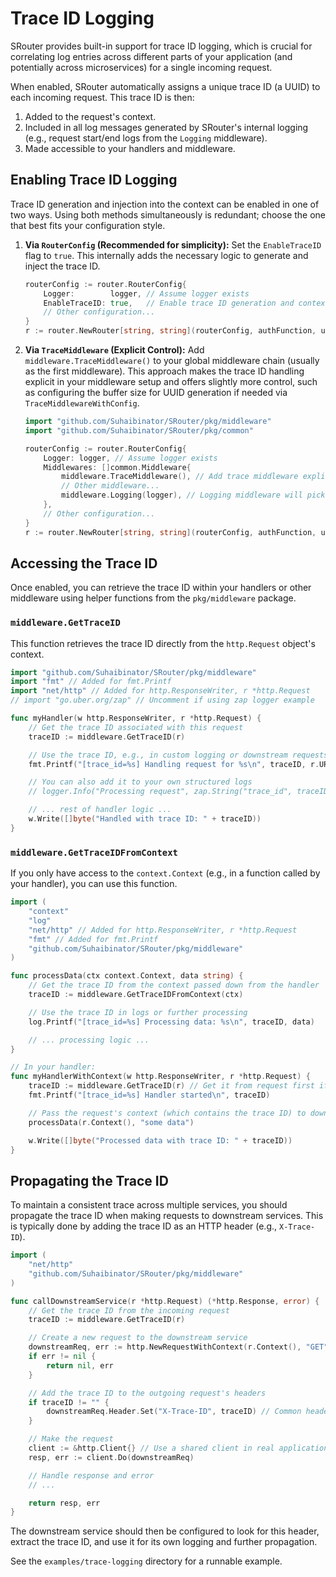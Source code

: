 # Trace ID Logging

SRouter provides built-in support for trace ID logging, which is crucial for correlating log entries across different parts of your application (and potentially across microservices) for a single incoming request.

When enabled, SRouter automatically assigns a unique trace ID (a UUID) to each incoming request. This trace ID is then:

1.  Added to the request's context.
2.  Included in all log messages generated by SRouter's internal logging (e.g., request start/end logs from the `Logging` middleware).
3.  Made accessible to your handlers and middleware.

## Enabling Trace ID Logging

Trace ID generation and injection into the context can be enabled in one of two ways. Using both methods simultaneously is redundant; choose the one that best fits your configuration style.

1.  **Via `RouterConfig` (Recommended for simplicity):** Set the `EnableTraceID` flag to `true`. This internally adds the necessary logic to generate and inject the trace ID.

    ```go
    routerConfig := router.RouterConfig{
        Logger:        logger, // Assume logger exists
        EnableTraceID: true,   // Enable trace ID generation and context injection
        // Other configuration...
    }
    r := router.NewRouter[string, string](routerConfig, authFunction, userIdFromUserFunction) // Assume auth funcs exist
    ```

2.  **Via `TraceMiddleware` (Explicit Control):** Add `middleware.TraceMiddleware()` to your global middleware chain (usually as the first middleware). This approach makes the trace ID handling explicit in your middleware setup and offers slightly more control, such as configuring the buffer size for UUID generation if needed via `TraceMiddlewareWithConfig`.

    ```go
    import "github.com/Suhaibinator/SRouter/pkg/middleware"
    import "github.com/Suhaibinator/SRouter/pkg/common"

    routerConfig := router.RouterConfig{
        Logger: logger, // Assume logger exists
        Middlewares: []common.Middleware{
            middleware.TraceMiddleware(), // Add trace middleware explicitly
            // Other middleware...
            middleware.Logging(logger), // Logging middleware will pick up the trace ID
        },
        // Other configuration...
    }
    r := router.NewRouter[string, string](routerConfig, authFunction, userIdFromUserFunction) // Assume auth funcs exist
    ```

## Accessing the Trace ID

Once enabled, you can retrieve the trace ID within your handlers or other middleware using helper functions from the `pkg/middleware` package.

### `middleware.GetTraceID`

This function retrieves the trace ID directly from the `http.Request` object's context.

```go
import "github.com/Suhaibinator/SRouter/pkg/middleware"
import "fmt" // Added for fmt.Printf
import "net/http" // Added for http.ResponseWriter, r *http.Request
// import "go.uber.org/zap" // Uncomment if using zap logger example

func myHandler(w http.ResponseWriter, r *http.Request) {
    // Get the trace ID associated with this request
    traceID := middleware.GetTraceID(r)

    // Use the trace ID, e.g., in custom logging or downstream requests
    fmt.Printf("[trace_id=%s] Handling request for %s\n", traceID, r.URL.Path)

    // You can also add it to your own structured logs
    // logger.Info("Processing request", zap.String("trace_id", traceID), ...)

    // ... rest of handler logic ...
    w.Write([]byte("Handled with trace ID: " + traceID))
}
```

### `middleware.GetTraceIDFromContext`

If you only have access to the `context.Context` (e.g., in a function called by your handler), you can use this function.

```go
import (
    "context"
    "log"
    "net/http" // Added for http.ResponseWriter, r *http.Request
    "fmt" // Added for fmt.Printf
    "github.com/Suhaibinator/SRouter/pkg/middleware"
)

func processData(ctx context.Context, data string) {
    // Get the trace ID from the context passed down from the handler
    traceID := middleware.GetTraceIDFromContext(ctx)

    // Use the trace ID in logs or further processing
    log.Printf("[trace_id=%s] Processing data: %s\n", traceID, data)

    // ... processing logic ...
}

// In your handler:
func myHandlerWithContext(w http.ResponseWriter, r *http.Request) {
    traceID := middleware.GetTraceID(r) // Get it from request first if needed
    fmt.Printf("[trace_id=%s] Handler started\n", traceID)

    // Pass the request's context (which contains the trace ID) to downstream functions
    processData(r.Context(), "some data")

    w.Write([]byte("Processed data with trace ID: " + traceID))
}

```

## Propagating the Trace ID

To maintain a consistent trace across multiple services, you should propagate the trace ID when making requests to downstream services. This is typically done by adding the trace ID as an HTTP header (e.g., `X-Trace-ID`).

```go
import (
    "net/http"
    "github.com/Suhaibinator/SRouter/pkg/middleware"
)

func callDownstreamService(r *http.Request) (*http.Response, error) {
    // Get the trace ID from the incoming request
    traceID := middleware.GetTraceID(r)

    // Create a new request to the downstream service
    downstreamReq, err := http.NewRequestWithContext(r.Context(), "GET", "http://downstream-service/api/data", nil)
    if err != nil {
        return nil, err
    }

    // Add the trace ID to the outgoing request's headers
    if traceID != "" {
        downstreamReq.Header.Set("X-Trace-ID", traceID) // Common header name
    }

    // Make the request
    client := &http.Client{} // Use a shared client in real applications
    resp, err := client.Do(downstreamReq)

    // Handle response and error
    // ...

    return resp, err
}
```

The downstream service should then be configured to look for this header, extract the trace ID, and use it for its own logging and further propagation.

See the `examples/trace-logging` directory for a runnable example.
